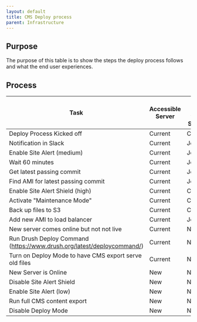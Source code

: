 ```yaml
---
layout: default
title: CMS Deploy process
parent: Infrastructure
---
```


## Purpose
The purpose of this table is to show the steps the deploy process follows and what the end user experiences.

## Process

Task | Accessible Server | Task run from Server | CMS Available to Users
---- | ----------------- | -------------------- | ------------------
Deploy Process Kicked off | Current | Current| Yes
Notification in Slack | Current | Jenkins | Yes
Enable Site Alert (medium) | Current | Jenkins | Yes
Wait 60 minutes | Current | Jenkins | Yes
Get latest passing commit | Current | Jenkins
Find AMI for latest passing commit | Current | Jenkins | Yes
Enable Site Alert Shield (high) | Current | Current | No
Activate "Maintenance Mode" | Current | Current | No
Back up files to S3 | Current | Current | No
Add new AMI to load balancer | Current | Jenkins | No
New server comes online but not not live | Current | New | No
Run Drush Deploy Command (https://www.drush.org/latest/deploycommand/) | Current | New | No
Turn on Deploy Mode to have CMS export serve old files | Current | New | No
New Server is Online | New | New | No
Disable Site Alert Shield| New | New | Yes
Enable Site Alert (low)| New | New | Yes
Run full CMS content export | New | New | Yes
Disable Deploy Mode | New | New | Yes
